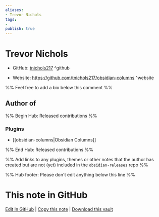 ```yaml
---
aliases:
- Trevor Nichols
tags:
- 
publish: true
---
```


# Trevor Nichols

- GitHub: [tnichols217](https://github.com/tnichols217/) ^github
<!-- - Discord: `@` ^discord-->
- Website: <https://github.com/tnichols217/obsidian-columns> ^website
<!-- - [[Publish sites|Publish site]]: <https://> ^publish-->

%% Feel free to add a bio below this comment %%


## Author of

%% Begin Hub: Released contributions %%
### Plugins
- [[obsidian-columns|Obsidian Columns]]

%% End Hub: Released contributions %%

%% Add links to any plugins, themes or other notes that the author has created but are not (yet) included in the `obsidian-releases` repo %%

<!--
### Unlisted plugins
-->

<!--
### Others
-->

<!--
## Sponsor this author
-->

<!-- - [[GitHub sponsors]]: [Sponsor @tnichols217 on GitHub Sponsors](https://github.com/sponsors/tnichols217) ^github-sponsor-->
<!-- - [[Buy me a coffee]]: <https://> ^buy-me-a-coffee-->
<!-- - [[PayPal]]: <https://> ^paypal-->
<!-- - [[Patreon]]: <https://> ^patreon-->

<!--
## Follow this author
-->

<!-- - [[YouTube Channels|On YouTube]]: <https://> ^youtube-->
<!-- - Twitter: <https://> ^twitter-->
<!-- - ... -->

%% Hub footer: Please don't edit anything below this line %%

# This note in GitHub

<span class="git-footer">[Edit In GitHub](https://github.dev/obsidian-community/obsidian-hub/blob/main/01%20-%20Community/People/tnichols217.md "git-hub-edit-note") | [Copy this note](https://raw.githubusercontent.com/obsidian-community/obsidian-hub/main/01%20-%20Community/People/tnichols217.md "git-hub-copy-note") | [Download this vault](https://github.com/obsidian-community/obsidian-hub/archive/refs/heads/main.zip "git-hub-download-vault") </span>
